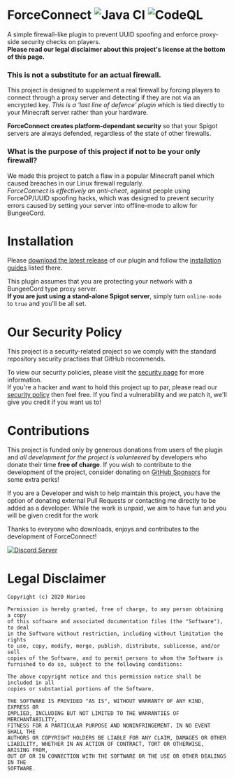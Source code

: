 # ForceConnect ![Java CI](https://github.com/Harieo/ForceConnect/workflows/Java%20CI/badge.svg) ![CodeQL](https://github.com/Harieo/ForceConnect/workflows/CodeQL/badge.svg)
A simple firewall-like plugin to prevent UUID spoofing and enforce proxy-side security checks on players.  
**Please read our legal disclaimer about this project's license at the bottom of this page.**

### This is not a substitute for an actual firewall.
This project is designed to supplement a real firewall by forcing players to connect through a proxy server and detecting if they are not via an encrypted key. 
*This is a 'last line of defence' plugin* which is tied directly to your Minecraft server rather than your hardware. 

**ForceConnect creates platform-dependant security** so that your Spigot servers are always defended, regardless of the state of other firewalls.

### What is the purpose of this project if not to be your only firewall?
We made this project to patch a flaw in a popular Minecraft panel which caused breaches in our Linux firewall regularly.  
*ForceConnect is effectively an anti-cheat*, against people using ForceOP/UUID spoofing hacks, which was designed to prevent security errors caused by setting 
your server into offline-mode to allow for BungeeCord.

# Installation
Please [download the latest release](https://github.com/Harieo/ForceConnect/releases) of our plugin and 
follow the [installation guides](https://github.com/Harieo/ForceConnect/wiki) listed there.

This plugin assumes that you are protecting your network with a BungeeCord type proxy server.  
**If you are just using a stand-alone Spigot server**, simply turn `online-mode` to `true` and you'll be all set.

# Our Security Policy
This project is a security-related project so we comply with the standard repository security practises that GitHub recommends.

To view our security policies, please visit the [security page](https://github.com/Harieo/ForceConnect/security) for more information.  
If you're a hacker and want to hold this project up to par, please read our [security policy](https://github.com/Harieo/ForceConnect/security/policy) 
then feel free. If you find a vulnerability and we patch it, we'll give you credit if you want us to!

# Contributions
This project is funded only by generous donations from users of the plugin and _all development for the project is volunteered_
by developers who donate their time **free of charge**. If you wish to contribute to the development of the project, consider donating
on [GitHub Sponsors](https://github.com/sponsors/Harieo) for some extra perks!
  
If you are a Developer and wish to help maintain this project, you have the option of donating external Pull Requests or 
contacting me directly to be added as a developer. While the work is unpaid, we aim to have fun and you will be given credit for the work

Thanks to everyone who downloads, enjoys and contributes to the development of ForceConnect!

[![Discord Server](https://discordapp.com/api/guilds/679733506427191330/embed.png?style=banner2)](https://discord.gg/6BqzW5aCgg)

# Legal Disclaimer
```
Copyright (c) 2020 Harieo

Permission is hereby granted, free of charge, to any person obtaining a copy
of this software and associated documentation files (the "Software"), to deal
in the Software without restriction, including without limitation the rights
to use, copy, modify, merge, publish, distribute, sublicense, and/or sell
copies of the Software, and to permit persons to whom the Software is
furnished to do so, subject to the following conditions:

The above copyright notice and this permission notice shall be included in all
copies or substantial portions of the Software.

THE SOFTWARE IS PROVIDED "AS IS", WITHOUT WARRANTY OF ANY KIND, EXPRESS OR
IMPLIED, INCLUDING BUT NOT LIMITED TO THE WARRANTIES OF MERCHANTABILITY,
FITNESS FOR A PARTICULAR PURPOSE AND NONINFRINGEMENT. IN NO EVENT SHALL THE
AUTHORS OR COPYRIGHT HOLDERS BE LIABLE FOR ANY CLAIM, DAMAGES OR OTHER
LIABILITY, WHETHER IN AN ACTION OF CONTRACT, TORT OR OTHERWISE, ARISING FROM,
OUT OF OR IN CONNECTION WITH THE SOFTWARE OR THE USE OR OTHER DEALINGS IN THE
SOFTWARE.
```
